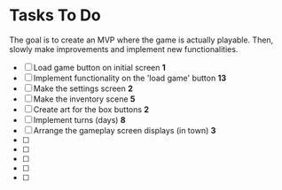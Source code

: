 # Tasks To Do

The goal is to create an MVP where the game is actually playable. Then, slowly make improvements and implement new functionalities.

- [ ] Load game button on initial screen **1**
- [ ] Implement functionality on the 'load game' button **13**
- [ ] Make the settings screen **2**
- [ ] Make the inventory scene **5**
- [ ] Create art for the box buttons **2**
- [ ] Implement turns (days) **8**
- [ ] Arrange the gameplay screen displays (in town) **3**
- [ ] 
- [ ] 
- [ ] 
- [ ] 
- [ ] 
